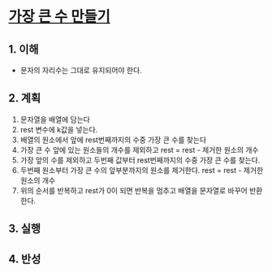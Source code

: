 # [가장 큰 수 만들기](https://programmers.co.kr/learn/courses/30/lessons/42883)

## 1. 이해

- 문자의 자리수는 그대로 유지되어야 한다.

## 2. 계획

1. 문자열을 배열에 담는다
2. rest 변수에 k값을 넣는다.
3. 배열의 원소에서 앞에 rest번째까지의 수중 가장 큰 수를 찾는다
4. 가장 큰 수 앞에 있는 원소들의 개수를 제외하고 rest = rest - 제거한 원소의 개수
5. 가장 앞의 수를 제외하고 두번째 값부터 rest번째까지의 수중 가장 큰 수를 찾는다.
6. 두번째 원소부터 가장 큰 수의 앞부분까지의 원소를 제거한다. rest = rest - 제거한 원소의 개수
7. 위의 순서를 반복하고 rest가 0이 되면 반복을 멈추고 배열을 문자열로 바꾸어 반환한다.

## 3. 실행

## 4. 반성
